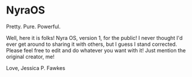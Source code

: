 # NyraOS
Pretty. Pure. Powerful.

Well, here it is folks! Nyra OS, version 1, for the public!
I never thought I'd ever get around to sharing it with others, 
but I guess I stand corrected. Please feel free to edit and
do whatever you want with it! Just mention the original creator,
me!

Love,
Jessica P. Fawkes
